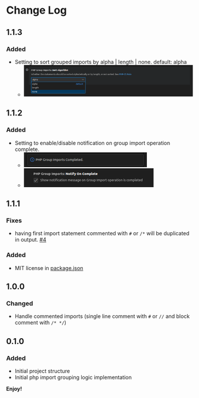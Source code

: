 # Change Log

## 1.1.3

### Added
  - Setting to sort grouped imports by alpha | length | none. default: alpha
    - ![Sort Algorithm](images/changelog/v1.1.3-added-1.png)

## 1.1.2

### Added
  - Setting to enable/disable notification on group import operation complete.
    - ![notification image](images/changelog/v1.1.2-added-1.png)
    - ![notification setting image](images/changelog/v1.1.2-added-2.png)


## 1.1.1

### Fixes
  - having first import statement commented with `#` or `/*` will be duplicated in output. [#4](https://github.com/mrazinshaikh/php-group-imports-extension/issues/4)

### Added
  - MIT license in [package.json](package.json#L7,15)


## 1.0.0

### Changed
- Handle commented imports (single line comment with `#` or `//` and block comment with `/* */`)


## 0.1.0

### Added
  - Initial project structure
  - Initial php import grouping logic implementation

**Enjoy!**